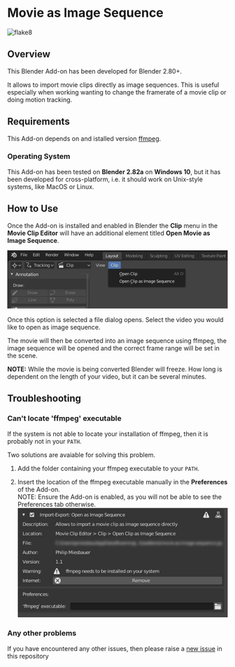 # Movie as Image Sequence

![flake8](https://github.com/philipmiesbauer/blender-movie-as-image-sequence/workflows/Python%20package%20check/badge.svg)

## Overview

This Blender Add-on has been developed for Blender 2.80+.

It allows to import movie clips directly as image sequences. This is useful especially
when working wanting to change the framerate of a movie clip or doing motion tracking.

## Requirements

This Add-on depends on and istalled version [ffmpeg](https://www.ffmpeg.org/).

### Operating System

This Add-on has been tested on **Blender 2.82a** on **Windows 10**, but it has been developed for cross-platform, i.e.
it should work on Unix-style systems, like MacOS or Linux.

## How to Use

Once the Add-on is installed and enabled in Blender the **Clip** menu in the **Movie Clip Editor** will have
an additional element titled **Open Movie as Image Sequence**.

![Menu Item](Images/how_to_use.jpg)

Once this option is selected a file dialog opens. Select the video you would like to open as image sequence.

The movie will then be converted into an image sequence using ffmpeg, the image sequence will be opened and the
correct frame range will be set in the scene.

**NOTE:** While the movie is being converted Blender will freeze. How long is dependent on the length of your video, but
it can be several minutes.

## Troubleshooting

### Can't locate 'ffmpeg' executable

If the system is not able to locate your installation of ffmpeg, then it is probably not in your `PATH`.

Two solutions are avaiable for solving this problem.

1. Add the folder containing your ffmpeg executable to your `PATH`.

2. Insert the location of the ffmpeg executable manually in the **Preferences** of the Add-on.  
NOTE: Ensure the Add-on is enabled, as you will not be able to see the Preferences tab otherwise.
![Menu Item](Images/preferences.jpg)

### Any other problems

If you have encountered any other issues, then please raise a [new issue](https://github.com/philipmiesbauer/blender-movie-as-image-sequence/issues/new/choose) in this repository
